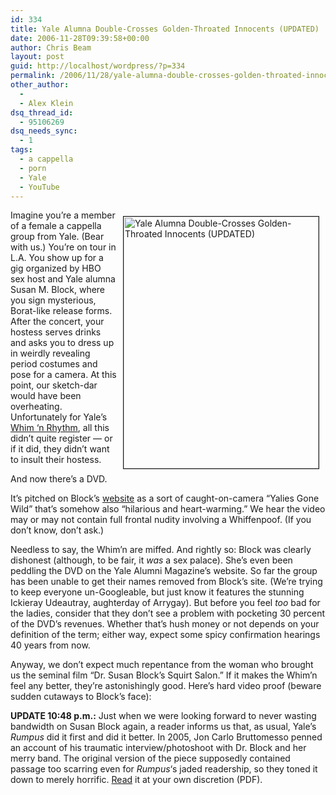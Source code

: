 ```yaml
---
id: 334
title: Yale Alumna Double-Crosses Golden-Throated Innocents (UPDATED)
date: 2006-11-28T09:39:58+00:00
author: Chris Beam
layout: post
guid: http://localhost/wordpress/?p=334
permalink: /2006/11/28/yale-alumna-double-crosses-golden-throated-innocents-updated/
other_author:
  - 
  - Alex Klein
dsq_thread_id:
  - 95106269
dsq_needs_sync:
  - 1
tags:
  - a cappella
  - porn
  - Yale
  - YouTube
---
```

<img width="312" vspace="10" hspace="10" height="403" border="1" align="right" src="http://www.ivygateblog.com/wp-content/uploads/2006/11/whimnrhytm.gif" alt="Yale Alumna Double-Crosses Golden-Throated Innocents (UPDATED)" />Imagine you&#8217;re a member of a female a cappella group from Yale. (Bear with us.) You&#8217;re on tour in L.A. You show up for a gig organized by HBO sex host and Yale alumna Susan M. Block, where you sign mysterious, Borat-like release forms. After the concert, your hostess serves drinks and asks you to dress up in weirdly revealing period costumes and pose for a camera. At this point, our sketch-dar would have been overheating. Unfortunately for Yale&#8217;s [Whim &#8216;n Rhythm](http://www.yale.edu/whim/), all this didn&#8217;t quite register &#8212; or if it did, they didn&#8217;t want to insult their hostess.

And now there&#8217;s a DVD.

It&#8217;s pitched on Block&#8217;s [website](http://www.drsusanblock.com/yalewhim/) as a sort of caught-on-camera &#8220;Yalies Gone Wild&#8221; that&#8217;s somehow also &#8220;hilarious and heart-warming.&#8221; We hear the video may or may not contain full frontal nudity involving a Whiffenpoof. (If you don&#8217;t know, don&#8217;t ask.)

Needless to say, the Whim&#8217;n are miffed. And rightly so: Block was clearly dishonest (although, to be fair, it _was_ a sex palace). She&#8217;s even been peddling the DVD on the Yale Alumni Magazine&#8217;s website. So far the group has been unable to get their names removed from Block&#8217;s site. (We&#8217;re trying to keep everyone un-Googleable, but just know it features the stunning Ickieray Udeautray, aughterday of Arrygay). But before you feel _too_ bad for the ladies, consider that they don&#8217;t see a problem with pocketing 30 percent of the DVD&#8217;s revenues. Whether that&#8217;s hush money or not depends on your definition of the term; either way, expect some spicy confirmation hearings 40 years from now.

Anyway, we don&#8217;t expect much repentance from the woman who brought us the seminal film &#8220;Dr. Susan Block&#8217;s Squirt Salon.&#8221; If it makes the Whim&#8217;n feel any better, they&#8217;re astonishingly good. Here&#8217;s hard video proof (beware sudden cutaways to Block&#8217;s face):

**UPDATE 10:48 p.m.:** Just when we were looking forward to never wasting bandwidth on Susan Block again, a reader informs us that, as usual, Yale&#8217;s _Rumpus_ did it first and did it better. In 2005, Jon Carlo Bruttomesso penned an account of his traumatic interview/photoshoot with Dr. Block and her merry band. The original version of the piece supposedly contained passage too scarring even for _Rumpus_&#8216;s jaded readership, so they toned it down to merely horrific. [Read](http://www.ivygateblog.com/images/rumpusblock.pdf) it at your own discretion (PDF).